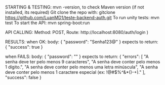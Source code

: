 STARTING & TESTING:
mvn -version, to check Maven version (if not installed, its required)
Git clone the repo with: gitclone https://github.com/LuanMD1/teste-backend-auth.git
To run unity tests: mvn test
To start the API: mvn spring-boot:run

API CALLING:
Method: POST,
Route: http://localhost:8080/auth/login )

RESULTS:
when OK:
body: { "password": "Senha123@" }
expects to return: { "success": true }

when FAILS:
body: { "password": "" }
expects to return: 
{
	"errors": [
		"A senha deve ter pelo menos 9 caracteres",
		"A senha deve conter pelo menos 1 dígito.",
		"A senha deve conter pelo menos uma letra minúscula",
		"A senha deve conter pelo menos 1 caractere especial (ex: !@#$%^&*()-+)."
	],
	"success": false
}
